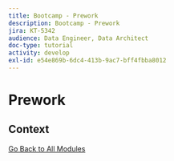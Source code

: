 ```yaml
---
title: Bootcamp - Prework
description: Bootcamp - Prework
jira: KT-5342
audience: Data Engineer, Data Architect
doc-type: tutorial
activity: develop
exl-id: e54e869b-6dc4-413b-9ac7-bff4fbba8012
---
```

# Prework

## Context


[Go Back to All Modules](./overview.md)

